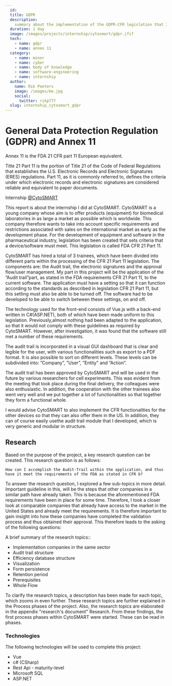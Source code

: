 ```yaml
---
  id: 
  title: GDPR
  description:
    summary about the implementation of the GDPR-CFR legislation that I have applied within the company CytoSMART.
  duration: 1 day
  image: /images/projects/internship/cytosmart/gdpr.jfif
  tech:
    - name: gdpr
    - name: annex 11
  category:
    - name: minor
    - name: cyber
    - name: body of knowledge
    - name: software-engineering
    - name: internship
  author:
    name: Rik Peeters
    image: /images/me.jpg
    social:
      twitter: rikp777
  slug: internship_cytosmart_gdpr
---
```


# General Data Protection Regulation (GDPR) and Annex 11
Annex 11 is the FDA 21 CFR part 11 European equivalent.

Title 21 Part 11 is the portion of Title 21 of the Code of Federal Regulations that establishes the U.S. Electronic Records and Electronic Signatures (ERES) regulations. Part 11, as it is commonly referred to, defines the criteria under which electronic records and electronic signatures are considered reliable and equivalent to paper documents.

Internship [@CytoSMART](https://cytosmart.com)

This report is about the internship I did at CytoSMART.
CytoSMART is a young company whose aim is to offer products (equipment) for biomedical laboratories in as large a market as possible which is worldwide. This company therefore wants to take into account specific requirements and restrictions associated with sales on the international market as early as the development phase. For the development of equipment and software in the pharmaceutical industry, legislation has been created that sets criteria that a device/software must meet. This legislation is called FDA CFR 21 Part 11.

CytoSMART has hired a total of 3 trainees,  which have been divided into different parts within the processing of the CFR 21 Part 11 legislation. The components are:  the Audit trail, the electronic signatures and the approval flow/user management. My part in this project will be the application of the  ”Audit trail”part, as stated in the FDA requirements CFR 21 Part 11, to the current software. The application must have a setting so that it can function according to the standards as described in legislation CFR 21 Part 11, but this setting must also be able to be turned off. The software had to be developed to be able to switch between these settings, on and off.

The technology used for the front-end consists of Vue.js with a back-end written in C#(ASP.NET), both of which have been made uniform to this  legislation. Previously,almost nothing had been adapted to the application,  so that it would not comply with these guidelines as required by CytoSMART. However, after investigation, it was found that the software still met a number of these requirements.

The audit trail is incorporated in a visual GUI dashboard that is clear and legible for the user, with various functionalities such as export to a PDF format.  It is also possible to  sort  on  different  levels. These levels can be subdivided into:  ”Company”,  ”User”, ”Entity" and ”Action”.

The audit trail has been approved by CytoSMART and will be used in the future by various researchers for cell experiments. This was evident from the meeting that took place during the final delivery, the colleagues were also enthusiastic. In addition, the cooperation with the other trainees also went very well and we put together a lot of functionalities so that together they form a functional whole.

I would advise CytoSMART to also implement the CFR functionalities for the other devices so that they can also offer them in the US. In addition, they can of course easily usethe audit trail module that I developed, which is very generic and modular in structure.

## Research

Based on the purpose of the project, a key research question can be created. This research question is as follows:

```text 
How can I accomplish the Audit-Trail within the application, and thus have it meet the requirements of the FDA as stated in CFR b?
```

To answer the research question, I explored a few sub-topics in more detail. Important guideline in this, will be the steps that other companies in a similar path have already taken. This is because the aforementioned FDA requirements have been in place for some time. Therefore, I took a closer look at comparable companies that already have access to the market in the United States and already meet the requirements. It is therefore important to gain insight into how these companies have completed the validation process and thus obtained their approval. This therefore leads to the asking of the following questions:

A brief summary of the research topics::

- Implementation companies in the same sector
- Audit trail structure
- Efficiency database structure
- Visualization
- Form persistence
- Retention period
- Prerequisites
- Whole Flow

To clarify the research topics, a description has been made for each topic, which zooms in even further. These research topics are further explained in the Process phases of the project. Also, the research topics are elaborated in the appendix "research's document" Research. From these findings, the first process phases within CytoSMART were started. These can be read in phases.

### Technologies
The following technologies will be used to complete this project:

- Vue
- c# (CSharp)
- Rest Api - maturity-level 
- Microsoft SQL 
- ASP.NET
